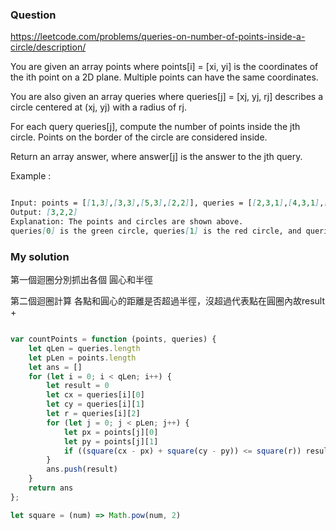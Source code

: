 ### Question

https://leetcode.com/problems/queries-on-number-of-points-inside-a-circle/description/

You are given an array points where points[i] = [xi, yi] is the coordinates of the ith point on a 2D plane. Multiple points can have the same coordinates.

You are also given an array queries where queries[j] = [xj, yj, rj] describes a circle centered at (xj, yj) with a radius of rj.

For each query queries[j], compute the number of points inside the jth circle. Points on the border of the circle are considered inside.

Return an array answer, where answer[j] is the answer to the jth query.

Example :

```md

Input: points = [[1,3],[3,3],[5,3],[2,2]], queries = [[2,3,1],[4,3,1],[1,1,2]]
Output: [3,2,2]
Explanation: The points and circles are shown above.
queries[0] is the green circle, queries[1] is the red circle, and queries[2] is the blue circle.

```

### My solution

第一個迴圈分別抓出各個 圓心和半徑

第二個迴圈計算 各點和圓心的距離是否超過半徑，沒超過代表點在圓圈內故result +

```js

var countPoints = function (points, queries) {
    let qLen = queries.length
    let pLen = points.length
    let ans = []
    for (let i = 0; i < qLen; i++) {
        let result = 0
        let cx = queries[i][0]
        let cy = queries[i][1]
        let r = queries[i][2]
        for (let j = 0; j < pLen; j++) {
            let px = points[j][0]
            let py = points[j][1]
            if ((square(cx - px) + square(cy - py)) <= square(r)) result++
        }
        ans.push(result)
    }
    return ans
};

let square = (num) => Math.pow(num, 2)


```
